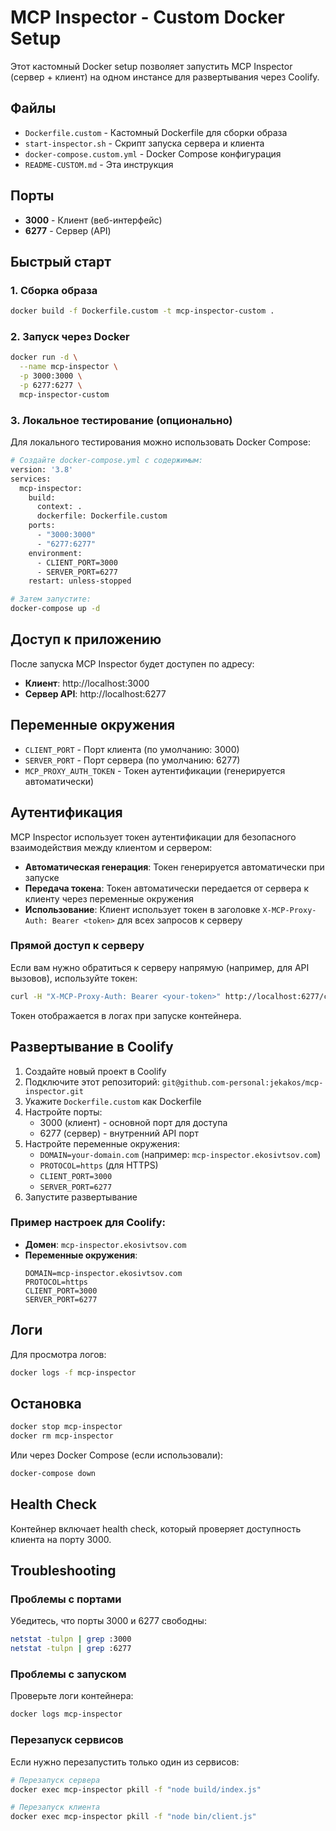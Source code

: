 # MCP Inspector - Custom Docker Setup

Этот кастомный Docker setup позволяет запустить MCP Inspector (сервер + клиент) на одном инстансе для развертывания через Coolify.

## Файлы

- `Dockerfile.custom` - Кастомный Dockerfile для сборки образа
- `start-inspector.sh` - Скрипт запуска сервера и клиента
- `docker-compose.custom.yml` - Docker Compose конфигурация
- `README-CUSTOM.md` - Эта инструкция

## Порты

- **3000** - Клиент (веб-интерфейс)
- **6277** - Сервер (API)

## Быстрый старт

### 1. Сборка образа

```bash
docker build -f Dockerfile.custom -t mcp-inspector-custom .
```

### 2. Запуск через Docker

```bash
docker run -d \
  --name mcp-inspector \
  -p 3000:3000 \
  -p 6277:6277 \
  mcp-inspector-custom
```

### 3. Локальное тестирование (опционально)

Для локального тестирования можно использовать Docker Compose:

```bash
# Создайте docker-compose.yml с содержимым:
version: '3.8'
services:
  mcp-inspector:
    build:
      context: .
      dockerfile: Dockerfile.custom
    ports:
      - "3000:3000"
      - "6277:6277"
    environment:
      - CLIENT_PORT=3000
      - SERVER_PORT=6277
    restart: unless-stopped

# Затем запустите:
docker-compose up -d
```

## Доступ к приложению

После запуска MCP Inspector будет доступен по адресу:
- **Клиент**: http://localhost:3000
- **Сервер API**: http://localhost:6277

## Переменные окружения

- `CLIENT_PORT` - Порт клиента (по умолчанию: 3000)
- `SERVER_PORT` - Порт сервера (по умолчанию: 6277)
- `MCP_PROXY_AUTH_TOKEN` - Токен аутентификации (генерируется автоматически)

## Аутентификация

MCP Inspector использует токен аутентификации для безопасного взаимодействия между клиентом и сервером:

- **Автоматическая генерация**: Токен генерируется автоматически при запуске
- **Передача токена**: Токен автоматически передается от сервера к клиенту через переменные окружения
- **Использование**: Клиент использует токен в заголовке `X-MCP-Proxy-Auth: Bearer <token>` для всех запросов к серверу

### Прямой доступ к серверу

Если вам нужно обратиться к серверу напрямую (например, для API вызовов), используйте токен:

```bash
curl -H "X-MCP-Proxy-Auth: Bearer <your-token>" http://localhost:6277/config
```

Токен отображается в логах при запуске контейнера.

## Развертывание в Coolify

1. Создайте новый проект в Coolify
2. Подключите этот репозиторий: `git@github.com-personal:jekakos/mcp-inspector.git`
3. Укажите `Dockerfile.custom` как Dockerfile
4. Настройте порты:
   - 3000 (клиент) - основной порт для доступа
   - 6277 (сервер) - внутренний API порт
5. Настройте переменные окружения:
   - `DOMAIN=your-domain.com` (например: `mcp-inspector.ekosivtsov.com`)
   - `PROTOCOL=https` (для HTTPS)
   - `CLIENT_PORT=3000`
   - `SERVER_PORT=6277`
6. Запустите развертывание

### Пример настроек для Coolify:
- **Домен**: `mcp-inspector.ekosivtsov.com`
- **Переменные окружения**:
  ```
  DOMAIN=mcp-inspector.ekosivtsov.com
  PROTOCOL=https
  CLIENT_PORT=3000
  SERVER_PORT=6277
  ```

## Логи

Для просмотра логов:

```bash
docker logs -f mcp-inspector
```

## Остановка

```bash
docker stop mcp-inspector
docker rm mcp-inspector
```

Или через Docker Compose (если использовали):

```bash
docker-compose down
```

## Health Check

Контейнер включает health check, который проверяет доступность клиента на порту 3000.

## Troubleshooting

### Проблемы с портами

Убедитесь, что порты 3000 и 6277 свободны:

```bash
netstat -tulpn | grep :3000
netstat -tulpn | grep :6277
```

### Проблемы с запуском

Проверьте логи контейнера:

```bash
docker logs mcp-inspector
```

### Перезапуск сервисов

Если нужно перезапустить только один из сервисов:

```bash
# Перезапуск сервера
docker exec mcp-inspector pkill -f "node build/index.js"

# Перезапуск клиента  
docker exec mcp-inspector pkill -f "node bin/client.js"
```
